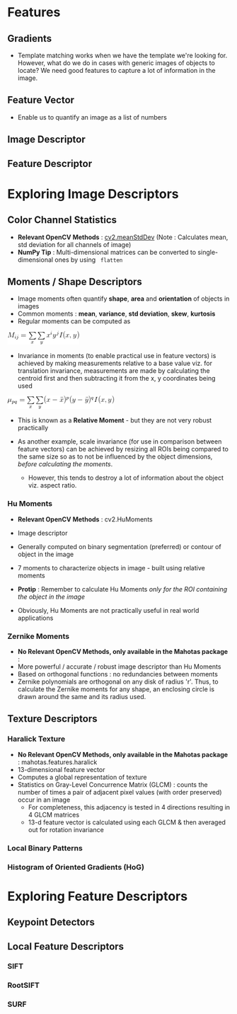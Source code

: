 <h1> Features </h1>



<h2> Gradients </h2>

- Template matching works when we have the template we're looking for. However, what do we do in cases with generic images of objects to locate? We need good features to capture a lot of information in the image.


<h2> Feature Vector</h2>

- Enable us to quantify an image as a list of numbers

<h2> Image Descriptor </h2>
<h2> Feature Descriptor </h2>


<h1> Exploring Image Descriptors </h1>


<h2> Color Channel Statistics </h2>

- **Relevant OpenCV Methods** : <a href="http://docs.opencv.org/2.4/modules/core/doc/operations_on_arrays.html#meanstddev">cv2.meanStdDev</a> (Note : Calculates mean, std deviation for all channels of image)
- **NumPy Tip** : Multi-dimensional matrices can be converted to single-dimensional ones by using <code> flatten </code>


<h2> Moments / Shape Descriptors </h2>

- Image moments often quantify **shape**, **area** and **orientation** of objects in images
- Common moments : **mean**, **variance**, **std deviation**, **skew**, **kurtosis**
- Regular moments can be computed as 

<img src="./moments.png"/>

- Invariance in moments (to enable practical use in feature vectors) is achieved by making measurements relative to a base value viz. for translation invariance, measurements are made by calculating the centroid first and then subtracting it from the x, y coordinates being used

<img src="./translation_invariance.png"/>

- This is known as a **Relative Moment** - but they are not very robust practically

- As another example, scale invariance (for use in comparison between feature vectors) can be achieved by resizing all ROIs being compared to the same size so as to not be influenced by the object dimensions, <em> before calculating the moments</em>. 
    - However, this tends to destroy a lot of information about the object viz. aspect ratio.


<h3> Hu Moments </h3>

- **Relevant OpenCV Methods** : cv2.HuMoments
- Image descriptor
- Generally computed on binary segmentation (preferred) or contour of object in the image
- 7 moments to characterize objects in image - built using relative moments
- **Protip** : Remember to calculate Hu Moments <em> only for the ROI containing the object in the image </em>

- Obviously, Hu Moments are not practically useful in real world applications


<h3> Zernike Moments </h3>

- **No Relevant OpenCV Methods, only available in the Mahotas package** : 
- More powerful / accurate / robust image descriptor than Hu Moments 
- Based on orthogonal functions : no redundancies between moments
- Zernike polynomials are orthogonal on any disk of radius 'r'. Thus, to calculate the Zernike moments for any shape, an enclosing circle is drawn around the same and its radius used.



<h2> Texture Descriptors </h2>


<h3> Haralick Texture </h3>

- **No Relevant OpenCV Methods, only available in the Mahotas package** : mahotas.features.haralick
- 13-dimensional feature vector
- Computes a global representation of texture
- Statistics on Gray-Level Concurrence Matrix (GLCM) : counts the number of times a pair of adjacent pixel values (with order preserved) occur in an image
    - For completeness, this adjacency is tested in 4 directions resulting in 4 GLCM matrices
    - 13-d feature vector is calculated using each GLCM & then averaged out for rotation invariance


<h3> Local Binary Patterns </h3>


<h3> Histogram of Oriented Gradients (HoG) </h3>



<h1> Exploring Feature Descriptors </h1>

<h2> Keypoint Detectors </h2>

<h2> Local Feature Descriptors </h2>

<h3> SIFT </h3>

<h3> RootSIFT </h3>

<h3> SURF </h3>
